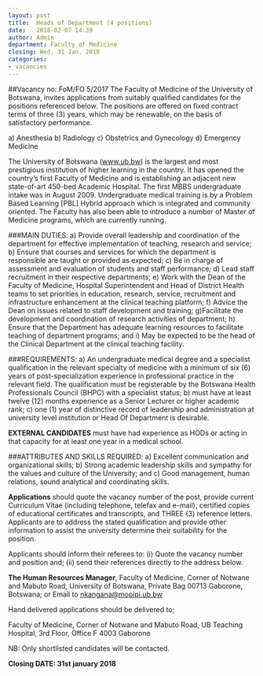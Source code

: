 ```yaml
---
layout: post
title:  Heads of Department (4 positions)
date:   2018-02-07 14:39
author: Admin
department: Faculty of Medicine
closing: Wed, 31 Jan. 2018
categories:
- vacancies
---
```


##Vacancy no: FoM/FO 5/2017
The Faculty of Medicine of the University of Botswana, invites applications from suitably qualified candidates for the positions referenced below. The positions are offered on fixed contract terms of three (3) years, which may be renewable, on the basis of satisfactory performance.

a)           Anesthesia
b)           Radiology
c)           Obstetrics and Gynecology
d)           Emergency Medicine

The University of Botswana (www.ub.bw) is the largest and most prestigious institution of higher learning in the country. It has opened the country’s first Faculty of Medicine and is establishing an adjacent new state-of-art 450-bed Academic Hospital. The first MBBS undergraduate intake was in August 2009. Undergraduate medical training is by a Problem Based Learning [PBL] Hybrid approach which is integrated and community oriented.  The Faculty has also been able to introduce a number of Master of Medicine programs, which are currently running.  

###MAIN DUTIES: 
a) Provide overall leadership and coordination of the department for effective implementation of teaching, research and service; b) Ensure that courses and services for which the department is responsible are taught or provided as expected; c) Be in charge of assessment and evaluation of students and staff performance; d) Lead staff recruitment in their respective departments; e) Work with the Dean of the Faculty of Medicine, Hospital Superintendent and Head of District Health teams to set priorities in education, research, service,  recruitment and infrastructure enhancement at the clinical teaching platform; f) Advice the Dean on issues related to staff development and training; g)Facilitate the development and coordination of research activities of department; h) Ensure that the Department has adequate learning resources to facilitate teaching of department programs; and i) May be expected to be the head of the Clinical Department at the clinical teaching facility.

###REQUIREMENTS: 
a) An undergraduate medical degree and a specialist qualification in the relevant specialty of medicine with a minimum of six (6) years of post-specialization experience in professional practice in the relevant field. The qualification must be registerable by the Botswana Health Professionals Council (BHPC) with a specialist status; b) must have at least twelve (12) months experience as a Senior Lecturer or higher academic rank; c) one (1) year of distinctive record of leadership and administration at university level institution or Head Of Department is desirable. 

**EXTERNAL CANDIDATES** must have had experience as HODs or acting in that capacity for at least one year in a medical school.

###ATTRIBUTES AND SKILLS REQUIRED:
a) Excellent communication and organizational skills; b) Strong academic leadership skills and sympathy for the values and culture of the University; and c) Good management, human relations, sound analytical and coordinating skills.

**Applications** should quote the vacancy number of the post, provide current Curriculum Vitae (including telephone, telefax and e-mail), certified copies of educational certificates and transcripts, and THREE (3) reference letters.  Applicants are to address the stated qualification and provide other information to assist the university determine their suitability for the position.

Applicants should inform their referees to:  (i) Quote the vacancy number and position and; (ii) send their references directly to the address below.

**The Human Resources Manager**, Faculty of Medicine, Corner of Notwane and Mabuto Road, University of Botswana, Private Bag 00713 Gaborone, Botswana; or Email to nkangana@mopipi.ub.bw

Hand delivered applications should be delivered to;

Faculty of Medicine,
Corner of Notwane and Mabuto Road,
UB Teaching Hospital,
3rd Floor, Office F 4003
Gaborone

 

NB: Only shortlisted candidates will be contacted.

**Closing DATE: 31st january 2018**
